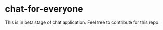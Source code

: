 # chat-for-everyone
This is in beta stage of chat application. Feel free to contribute for this repo
